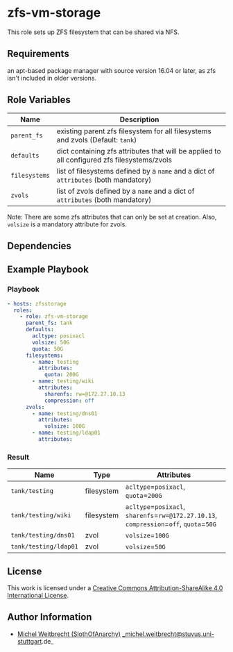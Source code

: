 # zfs-vm-storage

This role sets up ZFS filesystem that can be shared via NFS.


## Requirements

an apt-based package manager with source version 16.04 or later, as zfs isn't included in older versions.


## Role Variables

| Name                  | Description                                                                                 |
|-----------------------|---------------------------------------------------------------------------------------------|
| `parent_fs`           | existing parent zfs filesystem for all filesystems and zvols (Default: `tank`)              |
| `defaults`            | dict containing zfs attributes that will be applied to all configured zfs filesystems/zvols |
| `filesystems`         | list of filesystems defined by a `name` and a dict of `attributes` (both mandatory)         |
| `zvols`               | list of zvols defined by a `name` and a dict of `attributes` (both mandatory)               |

Note: There are some zfs attributes that can only be set at creation. Also, `volsize` is a mandatory attribute for zvols.

## Dependencies

## Example Playbook

### Playbook

```yml
- hosts: zfsstorage
  roles:
    - role: zfs-vm-storage
      parent_fs: tank
      defaults:
        acltype: posixacl
        volsize: 50G
        quota: 50G
      filesystems:
        - name: testing
          attributes:
            quota: 200G
        - name: testing/wiki
          attributes:
            sharenfs: rw=@172.27.10.13
            compression: off
      zvols:
        - name: testing/dns01
          attributes:
            volsize: 100G
        - name: testing/ldap01
          attributes:
```

### Result

| Name                  | Type      | Attributes                                                                              |
|-----------------------|-----------|-----------------------------------------------------------------------------------------|
| `tank/testing`        | filesystem| `acltype`=`posixacl`, `quota`=`200G`                                                    |
| `tank/testing/wiki`   | filesystem| `acltype`=`posixacl`, `sharenfs`=`rw=@172.27.10.13`, `compression`=`off`, `quota`=`50G` |
| `tank/testing/dns01`  | zvol      | `volsize`=`100G`                                                                       |
| `tank/testing/ldap01` | zvol      | `volsize`=`50G`                                                                          |



## License

This work is licensed under a [Creative Commons Attribution-ShareAlike 4.0 International License](http://creativecommons.org/licenses/by-sa/4.0/).


## Author Information

 * [Michel Weitbrecht (SlothOfAnarchy)](https://github.com/SlothOfAnarchy) _michel.weitbrecht@stuvus.uni-stuttgart.de_
